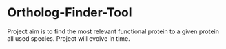 # Ortholog-Finder-Tool

Project aim is to find the most relevant functional protein to a given protein all used species. Project will evolve in time.
